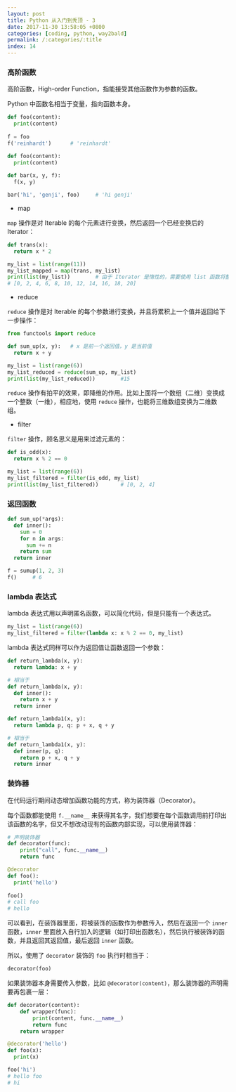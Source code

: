 ```yaml
---
layout: post
title: Python 从入门到秃顶 - 3
date: 2017-11-30 13:58:05 +0800
categories: [coding, python, way2bald]
permalink: /:categories/:title
index: 14
---
```


### 高阶函数

高阶函数，High-order Function，指能接受其他函数作为参数的函数。

Python 中函数名相当于变量，指向函数本身。

```python
def foo(content):
  print(content)
  
f = foo
f('reinhardt')		# 'reinhardt'
```

```python
def foo(content):
  print(content)
  
def bar(x, y, f):
  f(x, y)

bar('hi', 'genji', foo)		# 'hi genji'
```

* map

`map` 操作是对 Iterable 的每个元素进行变换，然后返回一个已经变换后的 Iterator：

```python
def trans(x):
  return x * 2

my_list = list(range(11))
my_list_mapped = map(trans, my_list)
print(list(my_list))		# 由于 Iterator 是惰性的，需要使用 list 函数将整个数列计算出来
# [0, 2, 4, 6, 8, 10, 12, 14, 16, 18, 20]
```

* reduce

`reduce` 操作是对 Iterable 的每个参数进行变换，并且将累积上一个值并返回给下一步操作：

```python
from functools import reduce

def sum_up(x, y):	# x 是前一个返回值，y 是当前值
  return x + y

my_list = list(range(6))
my_list_reduced = reduce(sum_up, my_list)
print(list(my_list_reduced))		#15
```

`reduce` 操作有拍平的效果，即降维的作用。比如上面将一个数组（二维）变换成一个整数（一维），相应地，使用 `reduce` 操作，也能将三维数组变换为二维数组。

* filter

`filter` 操作，顾名思义是用来过滤元素的：

```python
def is_odd(x):
  return x % 2 == 0

my_list = list(range(6))
my_list_filtered = filter(is_odd, my_list)
print(list(my_list_filtered))		# [0, 2, 4]
```

### 返回函数

```python
def sum_up(*args):
  def inner():
    sum = 0
    for n in args:
      sum += n
    return sum
  return inner

f = sumup(1, 2, 3)
f()		# 6
```

### lambda 表达式

lambda 表达式用以声明匿名函数，可以简化代码，但是只能有一个表达式。

```python
my_list = list(range(6))
my_list_filtered = filter(lambda x: x % 2 == 0, my_list)
```

lambda 表达式同样可以作为返回值让函数返回一个参数：

```python
def return_lambda(x, y):
  return lambda: x + y

# 相当于
def return_lambda(x, y):
  def inner():
    return x + y
  return inner

def return_lambda1(x, y):
  return lambda p, q: p + x, q + y

# 相当于
def return_lambda1(x, y):
  def inner(p, q):
    return p + x, q + y
  return inner
```

### 装饰器

在代码运行期间动态增加函数功能的方式，称为装饰器（Decorator）。

每个函数都能使用 `f.__name__` 来获得其名字，我们想要在每个函数调用前打印出该函数的名字，但又不想改动现有的函数内部实现，可以使用装饰器：

```python
# 声明装饰器
def decorator(func):
    print("call", func.__name__)
    return func

@decorator
def foo():
  print('hello')
  
foo()
# call foo
# hello
```

可以看到，在装饰器里面，将被装饰的函数作为参数传入，然后在返回一个 `inner` 函数，`inner` 里面放入自行加入的逻辑（如打印出函数名），然后执行被装饰的函数，并且返回其返回值，最后返回 `inner` 函数。

所以，使用了 `decorator` 装饰的 `foo` 执行时相当于：

```python
decorator(foo)
```

如果装饰器本身需要传入参数，比如 `@decorator(content)`，那么装饰器的声明需要再包裹一层：

```python
def decorator(content):
    def wrapper(func):
        print(content, func.__name__)
        return func
    return wrapper

@decorator('hello')
def foo(x):
  print(x)

foo('hi')
# hello foo
# hi
```


